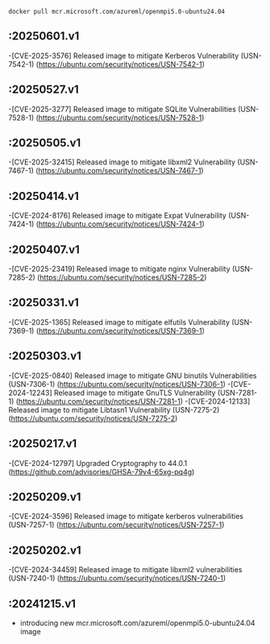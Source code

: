 `docker pull mcr.microsoft.com/azureml/openmpi5.0-ubuntu24.04`

:20250601.v1
---------
-[CVE-2025-3576] Released image to mitigate Kerberos Vulnerability (USN-7542-1) (https://ubuntu.com/security/notices/USN-7542-1)

:20250527.v1
----------
-[CVE-2025-3277] Released image to mitigate SQLite Vulnerabilities (USN-7528-1) (https://ubuntu.com/security/notices/USN-7528-1)

:20250505.v1
----------
-[CVE-2025-32415] Released image to mitigate libxml2 Vulnerability (USN-7467-1) (https://ubuntu.com/security/notices/USN-7467-1)

:20250414.v1
----------
-[CVE-2024-8176] Released image to mitigate Expat Vulnerability (USN-7424-1) (https://ubuntu.com/security/notices/USN-7424-1)

:20250407.v1
----------
-[CVE-2025-23419] Released image to mitigate nginx Vulnerability (USN-7285-2) (https://ubuntu.com/security/notices/USN-7285-2)

:20250331.v1
----------
-[CVE-2025-1365] Released image to mitigate elfutils Vulnerability (USN-7369-1) (https://ubuntu.com/security/notices/USN-7369-1)

:20250303.v1
----------
-[CVE-2025-0840] Released image to mitigate GNU binutils Vulnerabilities (USN-7306-1) (https://ubuntu.com/security/notices/USN-7306-1)
-[CVE-2024-12243] Released image to mitigate GnuTLS Vulnerability (USN-7281-1) (https://ubuntu.com/security/notices/USN-7281-1)
-[CVE-2024-12133] Released image to mitigate Libtasn1 Vulnerability (USN-7275-2) (https://ubuntu.com/security/notices/USN-7275-2)

:20250217.v1
----------
-[CVE-2024-12797] Upgraded Cryptography to 44.0.1 (https://github.com/advisories/GHSA-79v4-65xg-pq4g)

:20250209.v1
-----------
-[CVE-2024-3596] Released image to mitigate kerberos vulnerabilities (USN-7257-1) (https://ubuntu.com/security/notices/USN-7257-1)

:20250202.v1
-----------
-[CVE-2024-34459] Released image to mitigate libxml2 vulnerabilities (USN-7240-1) (https://ubuntu.com/security/notices/USN-7240-1)
 
:20241215.v1
-----------
- introducing new mcr.microsoft.com/azureml/openmpi5.0-ubuntu24.04 image 
